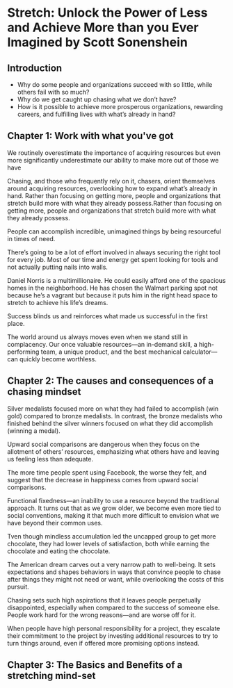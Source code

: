 # Stretch: Unlock the Power of Less and Achieve More than you Ever Imagined by Scott Sonenshein

## Introduction

* Why do some people and organizations succeed with so little, while others fail with so much?
* Why do we get caught up chasing what we don’t have?
* How is it possible to achieve more prosperous organizations, rewarding careers, and fulfilling lives with what’s already in hand?

## Chapter 1: Work with what you've got

We routinely overestimate the importance of acquiring resources but even more significantly underestimate our ability to make more out of those we have

Chasing, and those who frequently rely on it, chasers, orient themselves around acquiring resources, overlooking how to expand what’s already in hand. Rather than focusing on getting more, people and organizations that stretch build more with what they already possess.Rather than focusing on getting more, people and organizations that stretch build more with what they already possess.

People can accomplish incredible, unimagined things by being resourceful in times of need.

There’s going to be a lot of effort involved in always securing the right tool for every job. Most of our time and energy get spent looking for tools and not actually putting nails into walls.

Daniel Norris is a multimillionaire. He could easily afford one of the spacious homes in the neighborhood. He has chosen the Walmart parking spot not because he’s a vagrant but because it puts him in the right head space to stretch to achieve his life’s dreams. 

Success blinds us and reinforces what made us successful in the first place. 

The world around us always moves even when we stand still in complacency. Our once valuable resources—an in-demand skill, a high-performing team, a unique product, and the best mechanical calculator—can quickly become worthless.
 
## Chapter 2: The causes and consequences of a chasing mindset

Silver medalists focused more on what they had failed to accomplish (win gold) compared to bronze medalists. In contrast, the bronze medalists who finished behind the silver winners focused on what they did accomplish (winning a medal).

Upward social comparisons are dangerous when they focus on the allotment of others’ resources, emphasizing what others have and leaving us feeling less than adequate.

The more time people spent using Facebook, the worse they felt, and suggest that the decrease in happiness comes from upward social comparisons.

Functional fixedness—an inability to use a resource beyond the traditional approach. It turns out that as we grow older, we become even more tied to social conventions, making it that much more difficult to envision what we have beyond their common uses.
 
Tven though mindless accumulation led the uncapped group to get more chocolate, they had lower levels of satisfaction, both while earning the chocolate and eating the chocolate.

The American dream carves out a very narrow path to well-being. It sets expectations and shapes behaviors in ways that convince people to chase after things they might not need or want, while overlooking the costs of this pursuit.

Chasing sets such high aspirations that it leaves people perpetually disappointed, especially when compared to the success of someone else. People work hard for the wrong reasons—and are worse off for it.

When people have high personal responsibility for a project, they escalate their commitment to the project by investing additional resources to try to turn things around, even if offered more promising options instead.

## Chapter 3: The Basics and Benefits of a stretching mind-set


 
